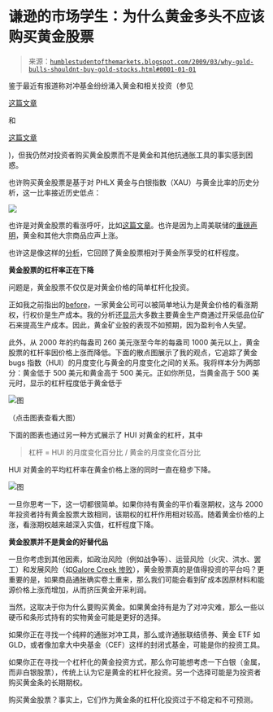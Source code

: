 <!--yml

分类：未分类

日期：2024-05-18 00:56:40

-->

# 谦逊的市场学生：为什么黄金多头不应该购买黄金股票

> 来源：[`humblestudentofthemarkets.blogspot.com/2009/03/why-gold-bulls-shouldnt-buy-gold-stocks.html#0001-01-01`](https://humblestudentofthemarkets.blogspot.com/2009/03/why-gold-bulls-shouldnt-buy-gold-stocks.html#0001-01-01)

鉴于最近有报道称对冲基金纷纷涌入黄金和相关投资（参见

[这篇文章](http://www.ft.com/cms/s/0/37fcba70-0c0a-11de-b87d-0000779fd2ac.html?nclick_check=1)

和

[这篇文章](http://ftalphaville.ft.com/blog/2009/03/17/53682/paulson-goes-for-gold/)

)，但我仍然对投资者购买黄金股票而不是黄金和其他抗通胀工具的事实感到困惑。

也许购买黄金股票是基于对 PHLX 黄金与白银指数（XAU）与黄金比率的历史分析，这一比率接近历史低点：

![](https://blogger.googleusercontent.com/img/b/R29vZ2xl/AVvXsEhEzsXtTMtPse2YzZGTyL6hpwQPnmQ7YEdXif0W06Arl68CXUvz22xI-1WWk2wU0hQ6EnMZDNGMX-RssHlHbaCSLIv69cD8xa6lHopcVMHkkQytNjWlWm4EoR8sZ-vIR4wl3OQEAPTnd7V4/s1600-h/XAU-Gold+ratio.JPG)

也许是对黄金股票的看涨呼吁，比如[这篇文章](http://globaleconomicanalysis.blogspot.com/2009/03/bullish-hui-count.html)。也许是因为上周美联储的[重磅声明](http://www.federalreserve.gov/newsevents/press/monetary/20090318a.htm)，黄金和其他大宗商品应声上涨。

也许这是像这样的[分析](http://www.caseyresearch.com/crpmkt/crpSolo.php?id=137&ppref=GLD137ED0309A)，它回顾了黄金股票相对于黄金所享受的杠杆程度。

**黄金股票的杠杆率正在下降**

问题是，黄金股票不仅仅是对黄金价格的简单杠杆化投资。

正如我之前指出的[before](http://humblestudentofthemarkets.blogspot.com/2008/03/how-cheap-are-gold-stocks-relative-to.html)，一家黄金公司可以被简单地认为是黄金价格的看涨期权，行权价是生产成本。我的分析还[显示](http://humblestudentofthemarkets.blogspot.com/2009/03/market-valuing-gold-stocks-on-cash-flow.html)大多数主要黄金生产商通过开采低品位矿石来提高生产成本。因此，黄金矿业股的表现不如预期，因为盈利令人失望。

此外，从 2000 年的约每盎司 260 美元涨至今年的每盎司 1000 美元以上，黄金股票的杠杆率因价格上涨而降低。下面的散点图展示了我的观点，它追踪了黄金 bugs 指数（HUI）的月度变化与黄金的月度变化之间的关系。我将样本分为两部分：黄金低于 500 美元和黄金高于 500 美元。正如你所见，当黄金高于 500 美元时，显示的杠杆程度低于黄金低于

![图](https://blogger.googleusercontent.com/img/b/R29vZ2xl/AVvXsEiLRcKGuRhunkaCHxtZlI5v5jzPylqpm4FAyfUquksqI3q2z45AYrYbQcCL96wa98-PyIA9gBm0jDaxqB8s9ppujBRoo8WPyryXlKyqY1UaXbORhl6xHSz7WpEbCK_Dnww51R8e3U1U5GMz/s1600-h/Leverage+scatterplot.JPG)

（点击图表查看大图）

下面的图表也通过另一种方式展示了 HUI 对黄金的杠杆，其中

> 杠杆 = HUI 的月度变化百分比 / 黄金的月度变化百分比

HUI 对黄金的平均杠杆率在黄金价格上涨的同时一直在稳步下降。

![图](https://blogger.googleusercontent.com/img/b/R29vZ2xl/AVvXsEhYtr_39twEOm0ixIbtZ53xDIIGo_mFydh7UKCtT9Dif490Y4bsz0Gcjhih-yrO2ZQ4Wk9lcaQBB1ybUk4q6r9N-3u-IS-I8e7PUI8DSLEmuHqZMIT9Krq_BbzcICIv0A_NabYM67wvJ2Ch/s1600-h/Average+gold+leverage.JPG)

一旦你思考一下，这一切都很简单。如果你持有黄金的平价看涨期权，这与 2000 年投资者持有黄金股票大致相同，该期权的杠杆作用相对较高。随着黄金价格的上涨，看涨期权越来越深入实值，杠杆程度下降。

**黄金股票并不是黄金的好替代品**

一旦你考虑到其他因素，如政治风险（例如战争等）、运营风险（火灾、洪水、罢工）和发展风险（如[Galore Creek 惨败](http://www.novagold.com/section.asp?pageid=5414/)），黄金股票真的是值得投资的平台吗？更重要的是，如果商品通胀确实卷土重来，那么我们可能会看到矿成本因原材料和能源价格上涨而增加，从而挤压黄金开采利润。

当然，这取决于你为什么要购买黄金。如果黄金持有是为了对冲灾难，那么一些以硬币和条形式持有的实物黄金可能是更好的选择。

如果你正在寻找一个纯粹的通胀对冲工具，那么或许通胀联结债券、黄金 ETF 如 GLD，或者像加拿大中央基金（CEF）这样的封闭式基金，可能是你的投资工具。

如果你正在寻找一个杠杆化的黄金投资方式，那么你可能想考虑一下白银（金属，而非白银股票），传统上认为它是黄金的杠杆化投资。另一个选择可能是为投资者购买黄金条的长期期权。

购买黄金股票？事实上，它们作为黄金条的杠杆化投资过于不稳定和不可预测。
